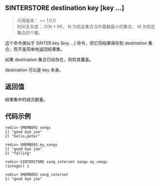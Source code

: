 ## SINTERSTORE destination key [key …]
>可用版本： >= 1.0.0 <br/>
>时间复杂度： O(N * M)， N 为给定集合当中基数最小的集合， M 为给定集合的个数。

这个命令类似于 SINTER key [key …] 命令，但它将结果保存到 destination 集合，而不是简单地返回结果集。

如果 destination 集合已经存在，则将其覆盖。

destination 可以是 key 本身。



## 返回值

结果集中的成员数量。

## 代码示例

```shell script
redis> SMEMBERS songs
1) "good bye joe"
2) "hello,peter"

redis> SMEMBERS my_songs
1) "good bye joe"
2) "falling"

redis> SINTERSTORE song_interset songs my_songs
(integer) 1

redis> SMEMBERS song_interset
1) "good bye joe"
```